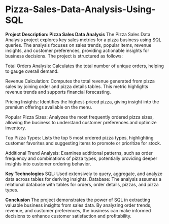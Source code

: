 # Pizza-Sales-Data-Analysis-Using-SQL

**Project Description: Pizza Sales Data Analysis**
The Pizza Sales Data Analysis project explores key sales metrics for a pizza business using SQL queries. The analysis focuses on sales trends, popular items, revenue insights, and customer preferences, providing actionable insights for business decisions. The project is structured as follows:

Total Orders Analysis: Calculates the total number of unique orders, helping to gauge overall demand.

Revenue Calculation: Computes the total revenue generated from pizza sales by joining order and pizza details tables. This metric highlights revenue trends and supports financial forecasting.

Pricing Insights: Identifies the highest-priced pizza, giving insight into the premium offerings available on the menu.

Popular Pizza Sizes: Analyzes the most frequently ordered pizza sizes, allowing the business to understand customer preferences and optimize inventory.

Top Pizza Types: Lists the top 5 most ordered pizza types, highlighting customer favorites and suggesting items to promote or prioritize for stock.

Additional Trend Analysis: Examines additional patterns, such as order frequency and combinations of pizza types, potentially providing deeper insights into customer ordering behavior.

**Key Technologies**
SQL: Used extensively to query, aggregate, and analyze data across tables for deriving insights.
Database: The analysis assumes a relational database with tables for orders, order details, pizzas, and pizza types.

**Conclusion**
The project demonstrates the power of SQL in extracting valuable business insights from sales data. By analyzing order trends, revenue, and customer preferences, the business can make informed decisions to enhance customer satisfaction and profitability.
